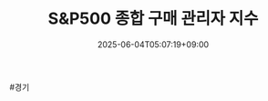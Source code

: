 ﻿---
title: "S&P500 종합 구매 관리자 지수"
date: 2025-06-04T05:07:19+09:00
lastmod: 2025-06-04T05:07:19+09:00
type: docs
sidebar:
  open: true
weight: 4
---
<div style="display:none">
  <meta property="article:published_time" content="2025-06-03T20:07:19Z" />
  <meta property="article:modified_time" content="2025-06-03T20:07:19Z" />
</div>
#경기
